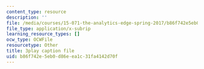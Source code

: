 ```yaml
---
content_type: resource
description: ''
file: /media/courses/15-071-the-analytics-edge-spring-2017/b86f742e5eb0d86eea1c31fa4142d70f_L315IjxyUM.srt
file_type: application/x-subrip
learning_resource_types: []
ocw_type: OCWFile
resourcetype: Other
title: 3play caption file
uid: b86f742e-5eb0-d86e-ea1c-31fa4142d70f
---
```

